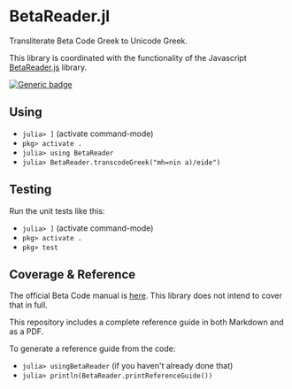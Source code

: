 # BetaReader.jl

Transliterate Beta Code Greek to Unicode Greek.

This library is coordinated with the functionality of the Javascript [BetaReader.js](https://github.com/Eumaeus/BetaReader.js) library.


[![Generic badge](https://img.shields.io/badge/version-2.0-green.svg)](https://shields.io/)

## Using

- `julia> ]` (activate command-mode)
- `pkg> activate .`
- `julia> using BetaReader`
- `julia> BetaReader.transcodeGreek("mh=nin a)/eide")`

## Testing

Run the unit tests like this:

- `julia> ]` (activate command-mode)
- `pkg> activate .`
- `pkg> test`

## Coverage & Reference

The official Beta Code manual is [here](https://stephanus.tlg.uci.edu/encoding/BCM.pdf). This library does not intend to cover that in full.

This repository includes a complete reference guide in both Markdown and as a PDF.

To generate a reference guide from the code:

- `julia> usingBetaReader` (if you haven't already done that)
- `julia> println(BetaReader.printReferenceGuide())`